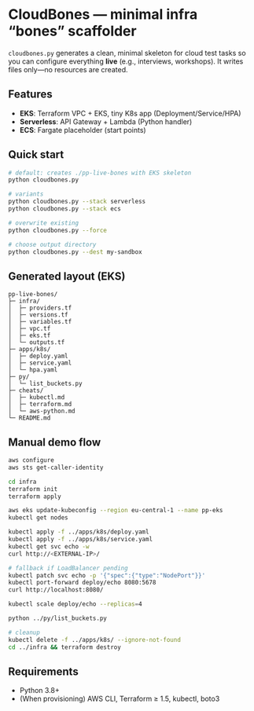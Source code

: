 # CloudBones — minimal infra “bones” scaffolder

`cloudbones.py` generates a clean, minimal skeleton for cloud test tasks so you can configure everything **live** (e.g., interviews, workshops). It writes files only—no resources are created.

## Features
- **EKS**: Terraform VPC + EKS, tiny K8s app (Deployment/Service/HPA)
- **Serverless**: API Gateway + Lambda (Python handler)
- **ECS**: Fargate placeholder (start points)

## Quick start
```bash
# default: creates ./pp-live-bones with EKS skeleton
python cloudbones.py

# variants
python cloudbones.py --stack serverless
python cloudbones.py --stack ecs

# overwrite existing
python cloudbones.py --force

# choose output directory
python cloudbones.py --dest my-sandbox
```

## Generated layout (EKS)
```
pp-live-bones/
├─ infra/
│  ├─ providers.tf
│  ├─ versions.tf
│  ├─ variables.tf
│  ├─ vpc.tf
│  ├─ eks.tf
│  └─ outputs.tf
├─ apps/k8s/
│  ├─ deploy.yaml
│  ├─ service.yaml
│  └─ hpa.yaml
├─ py/
│  └─ list_buckets.py
├─ cheats/
│  ├─ kubectl.md
│  ├─ terraform.md
│  └─ aws-python.md
└─ README.md
```

## Manual demo flow
```bash
aws configure
aws sts get-caller-identity

cd infra
terraform init
terraform apply

aws eks update-kubeconfig --region eu-central-1 --name pp-eks
kubectl get nodes

kubectl apply -f ../apps/k8s/deploy.yaml
kubectl apply -f ../apps/k8s/service.yaml
kubectl get svc echo -w
curl http://<EXTERNAL-IP>/

# fallback if LoadBalancer pending
kubectl patch svc echo -p '{"spec":{"type":"NodePort"}}'
kubectl port-forward deploy/echo 8080:5678
curl http://localhost:8080/

kubectl scale deploy/echo --replicas=4

python ../py/list_buckets.py

# cleanup
kubectl delete -f ../apps/k8s/ --ignore-not-found
cd ../infra && terraform destroy
```

## Requirements
- Python 3.8+
- (When provisioning) AWS CLI, Terraform ≥ 1.5, kubectl, boto3
